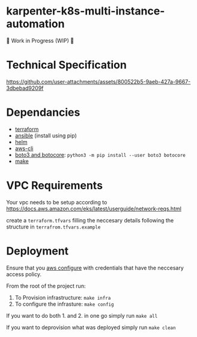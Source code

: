 # karpenter-k8s-multi-instance-automation

🚧 Work in Progress (WIP) 🚧

# Technical Specification

https://github.com/user-attachments/assets/800522b5-9aeb-427a-9667-3dbebad9209f

# Dependancies

- [terraform](https://developer.hashicorp.com/terraform/tutorials/aws-get-started/install-cli)
- [ansible](https://docs.ansible.com/ansible/latest/installation_guide/intro_installationhtml#installing-and-upgrading-ansible-with-pip) (install using pip)
- [helm](https://helm.sh/)
- [aws-cli](https://docs.aws.amazon.com/streams/latest/dev/setup-awscli.html)
- [boto3 and botocore](https://www.learnaws.org/2022/08/21/boto3-vs-botocore/): ````python3 -m pip install --user boto3 botocore````
- [make](https://www.gnu.org/software/make/)


# VPC Requirements
Your vpc needs to be setup according to https://docs.aws.amazon.com/eks/latest/userguide/network-reqs.html

create a ````terraform.tfvars```` filling the neccesary details following the structure in ````terrafrom.tfvars.example````


# Deployment

Ensure that you [aws configure](https://docs.aws.amazon.com/cli/v1/userguide/cli-chap-configure.html) with credentials that have the neccesary access policy. 

From the root of the project run:

1. To Provision infrastructure: ````make infra````
2. To configure the infrasture: ````make config````

If you want to do both 1. and 2. in one go simply run ````make all````

If you want to deprovision what was deployed simply run ````make clean````
